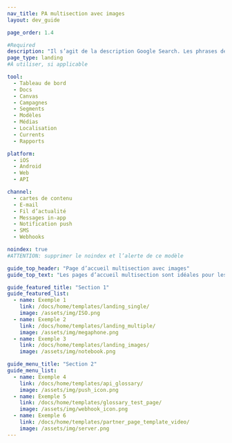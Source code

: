 ```yaml
---
nav_title: PA multisection avec images
layout: dev_guide

page_order: 1.4

#Required
description: "Il s’agit de la description Google Search. Les phrases de plus de 160 caractères seront tronquées… soyez concis !"
page_type: landing
#À utiliser, si applicable

tool:
  - Tableau de bord
  - Docs
  - Canvas
  - Campagnes
  - Segments
  - Modèles
  - Médias
  - Localisation
  - Currents
  - Rapports

platform:
  - iOS
  - Android
  - Web
  - API

channel:
  - cartes de contenu
  - E-mail
  - Fil d’actualité
  - Messages in-app
  - Notification push
  - SMS
  - Webhooks

noindex: true
#ATTENTION: supprimer le noindex et l’alerte de ce modèle

guide_top_header: "Page d’accueil multisection avec images"
guide_top_text: "Les pages d’accueil multisection sont idéales pour les grandes sections dont les pages sont divisées, généralement par thématique. Ce modèle-là utilise le paramètre de mise en page YAML « dev_guide » ('layout: dev_guide'), qui vous empêche d’ajouter des informations supplémentaires au bas de la page, mais qui permet toutefois d’avoir plus d’une seule section de boutons."

guide_featured_title: "Section 1"
guide_featured_list:
  - name: Exemple 1
    link: /docs/home/templates/landing_single/
    image: /assets/img/ISO.png
  - name: Exemple 2
    link: /docs/home/templates/landing_multiple/
    image: /assets/img/megaphone.png
  - name: Exemple 3
    link: /docs/home/templates/landing_images/
    image: /assets/img/notebook.png

guide_menu_title: "Section 2"
guide_menu_list:
  - name: Exemple 4
    link: /docs/home/templates/api_glossary/
    image: /assets/img/push_icon.png
  - name: Exemple 5
    link: /docs/home/templates/glossary_test_page/
    image: /assets/img/webhook_icon.png
  - name: Exemple 6
    link: /docs/home/templates/partner_page_template_video/
    image: /assets/img/server.png
---
```

